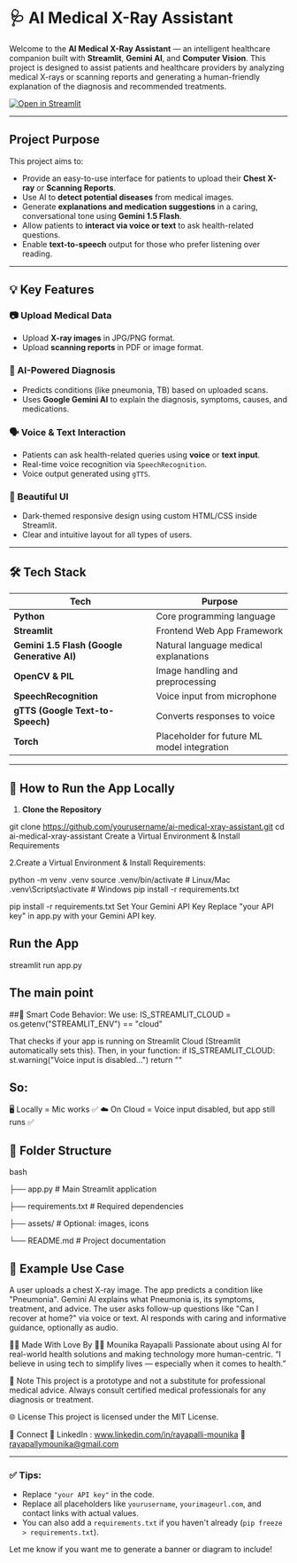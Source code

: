 # 🩺 AI Medical X-Ray Assistant

Welcome to the **AI Medical X-Ray Assistant** — an intelligent healthcare companion built with **Streamlit**, **Gemini AI**, and **Computer Vision**. This project is designed to assist patients and healthcare providers by analyzing medical X-rays or scanning reports and generating a human-friendly explanation of the diagnosis and recommended treatments.

[![Open in Streamlit](https://static.streamlit.io/badges/streamlit_badge_black_white.svg)](https://ai-medical-x-ray-assistant.streamlit.app)


---

##  Project Purpose

This project aims to:
- Provide an easy-to-use interface for patients to upload their **Chest X-ray** or **Scanning Reports**.
- Use AI to **detect potential diseases** from medical images.
- Generate **explanations and medication suggestions** in a caring, conversational tone using **Gemini 1.5 Flash**.
- Allow patients to **interact via voice or text** to ask health-related questions.
- Enable **text-to-speech** output for those who prefer listening over reading.

---

## 💡 Key Features

### 📷 Upload Medical Data
- Upload **X-ray images** in JPG/PNG format.
- Upload **scanning reports** in PDF or image format.

### 🤖 AI-Powered Diagnosis
- Predicts conditions (like pneumonia, TB) based on uploaded scans.
- Uses **Google Gemini AI** to explain the diagnosis, symptoms, causes, and medications.

### 🗣️ Voice & Text Interaction
- Patients can ask health-related queries using **voice** or **text input**.
- Real-time voice recognition via `SpeechRecognition`.
- Voice output generated using `gTTS`.

### 🎨 Beautiful UI
- Dark-themed responsive design using custom HTML/CSS inside Streamlit.
- Clear and intuitive layout for all types of users.

---

## 🛠️ Tech Stack

| Tech | Purpose |
|------|---------|
| **Python** | Core programming language |
| **Streamlit** | Frontend Web App Framework |
| **Gemini 1.5 Flash (Google Generative AI)** | Natural language medical explanations |
| **OpenCV & PIL** | Image handling and preprocessing |
| **SpeechRecognition** | Voice input from microphone |
| **gTTS (Google Text-to-Speech)** | Converts responses to voice |
| **Torch** | Placeholder for future ML model integration |

---

## 🚀 How to Run the App Locally

1. **Clone the Repository**

git clone https://github.com/yourusername/ai-medical-xray-assistant.git
cd ai-medical-xray-assistant
Create a Virtual Environment & Install Requirements

2.Create a Virtual Environment & Install Requirements:

python -m venv .venv
source .venv/bin/activate    # Linux/Mac
.venv\Scripts\activate       # Windows
pip install -r requirements.txt

pip install -r requirements.txt
Set Your Gemini API Key
Replace "your API key" in app.py with your Gemini API key.

## Run the App
streamlit run app.py

## The main point
##🧠 Smart Code Behavior:
We use:
IS_STREAMLIT_CLOUD = os.getenv("STREAMLIT_ENV") == "cloud"

That checks if your app is running on Streamlit Cloud (Streamlit automatically sets this).
Then, in your function:
if IS_STREAMLIT_CLOUD:
    st.warning("Voice input is disabled...")
    return ""

## So:
🖥️ Locally = Mic works ✅
☁️ On Cloud = Voice input disabled, but app still runs ✅

## 📁 Folder Structure
bash

├── app.py                  # Main Streamlit application

├── requirements.txt        # Required dependencies

├── assets/                 # Optional: images, icons

└── README.md               # Project documentation


## 🧪 Example Use Case
A user uploads a chest X-ray image.
The app predicts a condition like "Pneumonia".
Gemini AI explains what Pneumonia is, its symptoms, treatment, and advice.
The user asks follow-up questions like "Can I recover at home?" via voice or text.
AI responds with caring and informative guidance, optionally as audio.

🙋‍♀️ Made With Love By
👩‍💻 Mounika Rayapalli
Passionate about using AI for real-world health solutions and making technology more human-centric.
“I believe in using tech to simplify lives — especially when it comes to health.”

📌 Note
This project is a prototype and not a substitute for professional medical advice.
Always consult certified medical professionals for any diagnosis or treatment.

🌐 License
This project is licensed under the MIT License.

🔗 Connect
🔗 LinkedIn : www.linkedin.com/in/rayapalli-mounika
📧 rayapallymounika@gmail.com

---

### ✅ Tips:
- Replace `"your API key"` in the code.
- Replace all placeholders like `yourusername`, `yourimageurl.com`, and contact links with actual values.
- You can also add a `requirements.txt` if you haven't already (`pip freeze > requirements.txt`).

Let me know if you want me to generate a banner or diagram to include!
